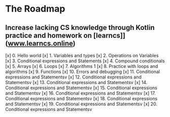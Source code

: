 # The Roadmap

## Increase lacking CS knowledge through Kotlin practice and homework on [learncs]](www.learncs.online)
[x] 0. Hello world
[x] 1. Variables and types
[x] 2. Operations on Variables
[x] 3. Conditional expressions and Statements
[x] 4. Compound conditionals
[x] 5. Arrays
[x] 6. Loops
[x] 7. Algorithms 1
[x] 8. Practice with loops and algorithms
[x] 9. Functions
[x] 10. Errors and debugging
[x] 11. Conditional expressions and Statementsv
[x] 12. Conditional expressions and Statementsv
[x] 13. Conditional expressions and Statementsv
[x] 14. Conditional expressions and Statementsv
[x] 15. Conditional expressions and Statementsv
[x] 16. Conditional expressions and Statementsv
[x] 17. Conditional expressions and Statementsv
[x] 18. Conditional expressions and Statementsv
[x] 19. Conditional expressions and Statementsv
[x] 20. Conditional expressions and Statementsv
